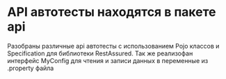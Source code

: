 # API автотесты находятся в пакете api
Разобраны различные api автотесты с использованием Pojo классов и Specification для библиотеки RestAssured.
Так же реализофан интерфейс MyConfig для чтения и записи данных в переменные из .property файла